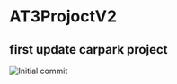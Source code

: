 # AT3ProjoctV2
## first update carpark project
![Initial commit]("C:\Users\yunja\OneDrive\사진\스크린샷\AT3P1.png")
